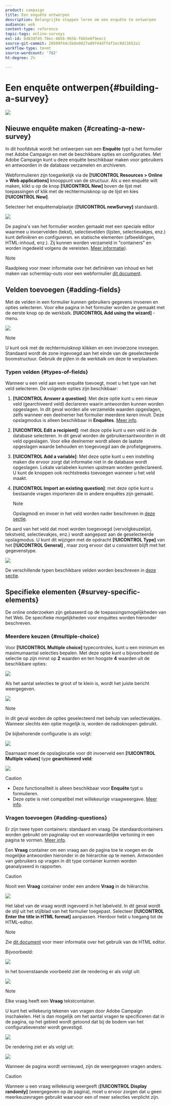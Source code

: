 ```yaml
---
product: campaign
title: Een enquête ontwerpen
description: Belangrijke stappen leren om een enquête te ontwerpen
audience: web
content-type: reference
topic-tags: online-surveys
exl-id: 8d83dfd5-70ec-4656-965b-f6b5e6f9eec1
source-git-commit: 20509f44c5b8e0827a09f44dffdf2ec9d11652a1
workflow-type: tm+mt
source-wordcount: '782'
ht-degree: 2%

---
```


# Een enquête ontwerpen{#building-a-survey}

![](../../assets/v7-only.svg)

## Nieuwe enquête maken {#creating-a-new-survey}

In dit hoofdstuk wordt het ontwerpen van een **Enquête** typt u het formulier met Adobe Campaign en met de beschikbare opties en configuraties. Met Adobe Campaign kunt u deze enquête beschikbaar maken voor gebruikers en antwoorden in de database verzamelen en archiveren.

Webformulieren zijn toegankelijk via de **[!UICONTROL Resources > Online > Web applications]** knooppunt van de structuur. Als u een enquête wilt maken, klikt u op de knop **[!UICONTROL New]** boven de lijst met toepassingen of klik met de rechtermuisknop op de lijst en kies **[!UICONTROL New]**.

Selecteer het enquêtemalplaatje (**[!UICONTROL newSurvey]** standaard).

![](assets/s_ncs_admin_survey_select_template.png)

De pagina&#39;s van het formulier worden gemaakt met een speciale editor waarmee u invoervelden (tekst), selectievelden (lijsten, selectievakjes, enz.) kunt definiëren en configureren. en statische elementen (afbeeldingen, HTML-inhoud, enz.). Zij kunnen worden verzameld in &quot;containers&quot; en worden ingedeeld volgens de vereisten. [Meer informatie](#adding-questions)).

>[!NOTE]
>
>Raadpleeg voor meer informatie over het definiëren van inhoud en het maken van schermlay-outs voor een webformulier [dit document](../../web/using/about-web-forms.md).

## Velden toevoegen {#adding-fields}

Met de velden in een formulier kunnen gebruikers gegevens invoeren en opties selecteren. Voor elke pagina in het formulier worden ze gemaakt met de eerste knop op de werkbalk. **[!UICONTROL Add using the wizard]** -menu.

![](assets/s_ncs_admin_survey_add_field_menu.png)

>[!NOTE]
>
>U kunt ook met de rechtermuisknop klikken en een invoerzone invoegen. Standaard wordt de zone ingevoegd aan het einde van de geselecteerde boomstructuur. Gebruik de pijlen in de werkbalk om deze te verplaatsen.

### Typen velden {#types-of-fields}

Wanneer u een veld aan een enquête toevoegt, moet u het type van het veld selecteren. De volgende opties zijn beschikbaar:

1. **[!UICONTROL Answer a question]**: Met deze optie kunt u een nieuw veld (gearchiveerd veld) declareren waarin antwoorden kunnen worden opgeslagen. In dit geval worden alle verzamelde waarden opgeslagen, zelfs wanneer een deelnemer het formulier meerdere keren invult. Deze opslagmodus is alleen beschikbaar in **Enquêtes**. [Meer info](../../surveys/using/managing-answers.md#storing-collected-answers).
1. **[!UICONTROL Edit a recipient]**: met deze optie kunt u een veld in de database selecteren. In dit geval worden de gebruikersantwoorden in dit veld opgeslagen. Voor elke deelnemer wordt alleen de laatste opgeslagen waarde behouden en toegevoegd aan de profielgegevens.
1. **[!UICONTROL Add a variable]**: Met deze optie kunt u een instelling maken die ervoor zorgt dat informatie niet in de database wordt opgeslagen. Lokale variabelen kunnen upstream worden gedeclareerd. U kunt de knoppen ook rechtstreeks toevoegen wanneer u het veld maakt.
1. **[!UICONTROL Import an existing question]**: met deze optie kunt u bestaande vragen importeren die in andere enquêtes zijn gemaakt.

   >[!NOTE]
   >
   >Opslagmodi en invoer in het veld worden nader beschreven in [deze sectie](../../surveys/using/managing-answers.md#storing-collected-answers).

De aard van het veld dat moet worden toegevoegd (vervolgkeuzelijst, tekstveld, selectievakjes, enz.) wordt aangepast aan de geselecteerde opslagmodus. U kunt dit wijzigen met de opdracht **[!UICONTROL Type]** van het **[!UICONTROL General]** , maar zorg ervoor dat u consistent blijft met het gegevenstype.

![](assets/s_ncs_admin_survey_change_type.png)

De verschillende typen beschikbare velden worden beschreven in [deze sectie](../../web/using/about-web-forms.md).

## Specifieke elementen {#survey-specific-elements}

De online onderzoeken zijn gebaseerd op de toepassingsmogelijkheden van het Web. De specifieke mogelijkheden voor enquêtes worden hieronder beschreven.

### Meerdere keuzen {#multiple-choice}

Voor **[!UICONTROL Multiple choice]** typecontroles, kunt u een minimum en maximumaantal selecties bepalen. Met deze optie kunt u bijvoorbeeld de selectie op zijn minst op **2** waarden en ten hoogste **4** waarden uit de beschikbare opties:

![](assets/s_ncs_admin_survey_multichoice_ex1.png)

Als het aantal selecties te groot of te klein is, wordt het juiste bericht weergegeven.

![](assets/s_ncs_admin_survey_multichoice_ex2.png)

>[!NOTE]
>
>In dit geval worden de opties geselecteerd met behulp van selectievakjes. Wanneer slechts één optie mogelijk is, worden de radioknopen gebruikt.

De bijbehorende configuratie is als volgt:

![](assets/s_ncs_admin_survey_multichoice_ex3.png)

Daarnaast moet de opslaglocatie voor dit invoerveld een **[!UICONTROL Multiple values]** type **gearchiveerd veld**:

![](assets/s_ncs_admin_survey_multiple_values_field.png)

>[!CAUTION]
>
>* Deze functionaliteit is alleen beschikbaar voor **Enquête** typt u formulieren.
>* Deze optie is niet compatibel met willekeurige vraagweergave. [Meer info](#adding-questions).


### Vragen toevoegen {#adding-questions}

Er zijn twee typen containers: standaard en vraag. De standaardcontainers worden gebruikt om paginalay-out en voorwaardelijke vertoning in een pagina te vormen. [Meer info](../../web/using/about-web-forms.md).

Een **Vraag** container om een vraag aan de pagina toe te voegen en de mogelijke antwoorden hieronder in de hiërarchie op te nemen. Antwoorden van gebruikers op vragen in dit type container kunnen worden geanalyseerd in rapporten.

>[!CAUTION]
>
>Nooit een **Vraag** container onder een andere **Vraag** in de hiërarchie.

![](assets/s_ncs_admin_question_label.png)

Het label van de vraag wordt ingevoerd in het labelveld. In dit geval wordt de stijl uit het stijlblad van het formulier toegepast. Selecteer **[!UICONTROL Enter the title in HTML format]** aanpassen. Hierdoor hebt u toegang tot de HTML-editor.

>[!NOTE]
>
>Zie [dit document](../../web/using/about-web-forms.md) voor meer informatie over het gebruik van de HTML editor.

Bijvoorbeeld:

![](assets/s_ncs_admin_survey_containers_qu_arbo.png)

In het bovenstaande voorbeeld ziet de rendering er als volgt uit:

![](assets/s_ncs_admin_survey_containers_qu_ex.png)

>[!NOTE]
>
>Elke vraag heeft een **Vraag** tekstcontainer.

U kunt het willekeurig tekenen van vragen door Adobe Campaign inschakelen. Het is dan mogelijk om het aantal vragen te specificeren dat in de pagina, op het gebied wordt getoond dat bij de bodem van het configuratievenster wordt gevestigd.

![](assets/s_ncs_admin_survey_containers_qu_display.png)

De rendering ziet er als volgt uit:

![](assets/s_ncs_admin_survey_containers_qu_display_rendering.png)

Wanneer de pagina wordt vernieuwd, zijn de weergegeven vragen anders.

>[!CAUTION]
>
>Wanneer u een vraag willekeurig weergeeft (**[!UICONTROL Display randomly]** (weergegeven op de pagina), moet u ervoor zorgen dat u geen meerkeuzevragen gebruikt waarvoor een of meer selecties verplicht zijn.

